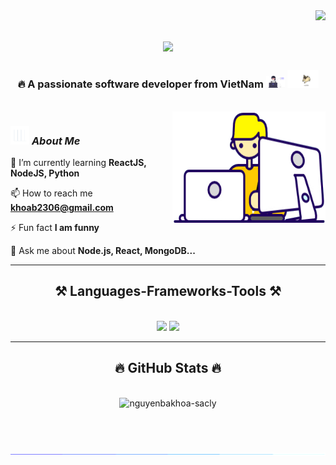 <img align="right" src="https://visitor-badge.laobi.icu/badge?page_id=salesp07.salesp07" />

<h1 align="center">
    <img src="https://readme-typing-svg.herokuapp.com/?font=Righteous&size=35&center=true&vCenter=true&width=500&height=70&duration=4000&lines=Hi+There!+👋;+I'm+Ba+Khoa!;" />
</h1>

<h3 align="center">🔥 A passionate software developer from VietNam <img src="./images/profile_dev.svg" width="30px"> <img src="./images/dog_1.gif" width="50" /></h3>

<br/>

<img align="right" width=245px height=180px alt="side_sticker" src="./images/Designer.gif" />

<div align="left">
    
### <img src="./images/stats.gif" width="30" height="30"> ***About Me*** 
    
 🌱 I’m currently learning **ReactJS, NodeJS, Python**
 
📫 How to reach me **khoab2306@gmail.com**

⚡ Fun fact **I am funny**

💬 Ask me about **Node.js, React, MongoDB...**

 </div>
 
 <hr/>
 
<h2 align="center">⚒️ Languages-Frameworks-Tools ⚒️</h2>
<br/>
<div align="center">
    <img src="https://skillicons.dev/icons?i=react,bootstrap,html,css,vscode,github,figma,tailwind,git" />
    <img src="https://skillicons.dev/icons?i=nodejs,javascript,express,firebase,mongodb,java,mysql" /><br>
</div>
<hr/>

<h2 align="center">🔥 GitHub Stats 🔥</h2>
<br>
<div align=center>
  <img width=390 src="https://github-readme-stats.vercel.app/api/top-langs?username=nguyenbakhoa-sacly&show_icons=true&locale=en&layout=compact&theme=tokyonight" alt="nguyenbakhoa-sacly"/>
<!--   <img width=390 src="https://github-readme-stats.vercel.app/api?username=nguyenbakhoa-sacly&show_icons=true&locale=en" alt="nguyenbakhoa-sacly" /> -->
  <br/>
<!--   <img width=325 align="center" src="https://github-readme-streak-stats.herokuapp.com/?user=nguyenbakhoa-sacly&" alt="nguyenbakhoa-sacly" /> -->
</div>

<br/><br/>

![divider](./images/divider.gif)

<br/>
